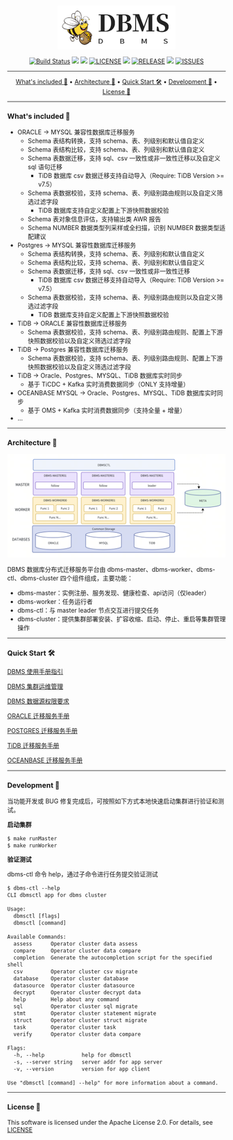 <div align="center">
  <img src="./image/logo_1735310529337.png" height = "100"/>
</div>

<div align="center">

  [![Build Status](https://img.shields.io/github/actions/workflow/status/wentaojin/dbms/release.yml)](https://github.com/wentaojin/dbms/actions)
  <img src="https://img.shields.io/badge/Language-Go-blue.svg"/>
  <img src="https://goreportcard.com/badge/github.com/wentaojin/dbms"/>
  [![LICENSE](https://img.shields.io/github/license/wentaojin/dbms)](https://github.com/wentaojin/dbms/blob/main/LICENSE)
  <img src="https://img.shields.io/github/release-date/wentaojin/dbms.svg"/>
  [![RELEASE](https://img.shields.io/github/tag/wentaojin/dbms.svg?label=release)](https://github.com/wentaojin/dbms/releases)
  <img src="https://img.shields.io/github/downloads/wentaojin/dbms/total">
  [![ISSUES](https://img.shields.io/github/issues/wentaojin/dbms)](https://github.com/wentaojin/dbms/issues) 
</div>

-------
<p align="center">
    <a href="#whats-included-">What's included 🚀</a> &bull;
    <a href="#architecture-">Architecture 🌈</a> &bull;
    <a href="#quick-start-">Quick Start 🛠️</a> &bull;
    <a href="#development-">Development 🧬</a> &bull;
    <a href="#license-">License 📓</a>
</p>

-------
### What's included 🚀

- ORACLE -> MYSQL 兼容性数据库迁移服务
  - Schema 表结构转换，支持 schema、表、列级别和默认值自定义
  - Schema 表结构比较，支持 schema、表、列级别和默认值自定义
  - Schema 表数据迁移，支持 sql、csv 一致性或非一致性迁移以及自定义 sql 语句迁移
    - TiDB 数据库 csv 数据迁移支持自动导入（Require: TiDB Version >= v7.5）
  - Schema 表数据校验，支持 schema、表、列级别路由规则以及自定义筛选过滤字段
    - TiDB 数据库支持自定义配置上下游快照数据校验
  - Schema 表对象信息评估，支持输出类 AWR 报告
  - Schema NUMBER 数据类型列采样或全扫描，识别 NUMBER 数据类型适配建议
- Postgres -> MYSQL 兼容性数据库迁移服务
  - Schema 表结构转换，支持 schema、表、列级别和默认值自定义
  - Schema 表结构比较，支持 schema、表、列级别和默认值自定义
  - Schema 表数据迁移，支持 sql、csv 一致性或非一致性迁移
      - TiDB 数据库 csv 数据迁移支持自动导入（Require: TiDB Version >= v7.5）
  - Schema 表数据校验，支持 schema、表、列级别路由规则以及自定义筛选过滤字段
    - TiDB 数据库支持自定义配置上下游快照数据校验
- TiDB -> ORACLE 兼容性数据库迁移服务
  - Schema 表数据校验，支持 schema、表、列级别路由规则、配置上下游快照数据校验以及自定义筛选过滤字段
- TiDB -> Postgres 兼容性数据库迁移服务
  - Schema 表数据校验，支持 schema、表、列级别路由规则、配置上下游快照数据校验以及自定义筛选过滤字段
- TiDB -> Oracle、Postgres、MYSQL、TiDB 数据库实时同步
  - 基于 TiCDC + Kafka 实时消费数据同步（ONLY 支持增量）
- OCEANBASE MYSQL -> Oracle、Postgres、MYSQL、TiDB 数据库实时同步
  - 基于 OMS + Kafka 实时消费数据同步（支持全量 + 增量）
- ...

------
### Architecture 🌈

![DBMS ARCH](./image/dbms-arch.png)

DBMS 数据库分布式迁移服务平台由 dbms-master、dbms-worker、dbms-ctl、dbms-cluster 四个组件组成，主要功能：
- dbms-master：实例注册、服务发现、健康检查、api访问（仅leader）
- dbms-worker：任务运行者
- dbms-ctl：与 master leader 节点交互进行提交任务
- dbms-cluster：提供集群部署安装、扩容收缩、启动、停止、重启等集群管理操作

------
### Quick Start 🛠️

[DBMS 使用手册指引](doc/quick_start.md)

[DBMS 集群运维管理](doc/dbms_operation.md)

[DBMS 数据源权限要求](doc/dbms_permissions.md)

[ORACLE 迁移服务手册](doc/oracle_migrate_manual.md)

[POSTGRES 迁移服务手册](doc/postgres_migrate_manual.md)

[TiDB 迁移服务手册](doc/tidb_migrate_manual.md)

[OCEANBASE 迁移服务手册](doc/oceanbase_migrate_manual.md)

-------
### Development 🧬
当功能开发或 BUG 修复完成后，可按照如下方式本地快速启动集群进行验证和测试。

**启动集群**
```shell
$ make runMaster
$ make runWorker
```
**验证测试**

dbms-ctl 命令 help，通过子命令进行任务提交验证测试
```shell
$ dbms-ctl --help
CLI dbmsctl app for dbms cluster

Usage:
  dbmsctl [flags]
  dbmsctl [command]

Available Commands:
  assess      Operator cluster data assess
  compare     Operator cluster data compare
  completion  Generate the autocompletion script for the specified shell
  csv         Operator cluster csv migrate
  database    Operator cluster database
  datasource  Operator cluster datasource
  decrypt     Operator cluster decrypt data
  help        Help about any command
  sql         Operator cluster sql migrate
  stmt        Operator cluster statement migrate
  struct      Operator cluster struct migrate
  task        Operator cluster task
  verify      Operator cluster data compare

Flags:
  -h, --help            help for dbmsctl
  -s, --server string   server addr for app server
  -v, --version         version for app client

Use "dbmsctl [command] --help" for more information about a command.
```
-------
### License 📓

This software is licensed under the Apache License 2.0. For details, see [LICENSE](./LICENSE)

[def]: quick-start